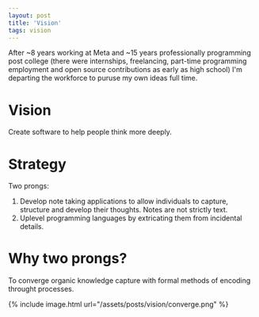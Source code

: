 ```yaml
---
layout: post
title: 'Vision'
tags: vision
---
```


After ~8 years working at Meta and ~15 years professionally programming post college (there were internships, freelancing, part-time programming employment and open source contributions as early as high school) I'm departing the workforce to puruse my own ideas full time.

# Vision

Create software to help people think more deeply.

# Strategy

Two prongs:

1. Develop note taking applications to allow individuals to capture, structure and develop their thoughts. Notes are not strictly text.
2. Uplevel programming languages by extricating them from incidental details.

# Why two prongs?

To converge organic knowledge capture with formal methods of encoding throught processes.

{% include image.html url="/assets/posts/vision/converge.png" %}
